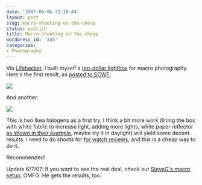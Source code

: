 ```yaml
---
date: '2007-06-06 22:18:44'
layout: post
slug: macro-shooting-on-the-cheap
status: publish
title: Macro shooting on the cheap
wordpress_id: '345'
categories:
- Photography
---
```


Via [Lifehacker](http://lifehacker.com/software/diy/build-a-10-macro-photo-studio-186538.php), I built myself a [ten-dollar lightbox](http://strobist.blogspot.com/2006/07/how-to-diy-10-macro-photo-studio.html) for macro photography. Here's the first result, as [posted to SCWF:](http://www.network54.com/Forum/78440/thread/1181196571/Photo+practice...tools+and+tool+watches)


[
![](http://www.phfactor.net/wp-pics/mm-leatherman-wp.jpg)
](http://www.phfactor.net/pics/watches/mm-leatherman.JPG)

And another:

![](http://www.phfactor.net/wp-pics/suunto-pma.JPG)


This is two Ikea halogens as a first try. I think a bit more work (lining the box with white fabric to increase light, adding more lights, white paper reflector [as shown in their example](http://strobist.blogspot.com/2006/08/on-assignment-shoot-your-shiny-new.html), maybe try it in daylight) will yield some decent results. I need to do shoots for [for watch reviews](http://www.watchreport.com/), and this is a cheap way to do it.

Recommended! 

Update 6/7/07: If you want to see the real deal, check out [SteveG's macro setup.](http://ninanet.net/watches/macroset/macroset.html) OMFG. He gets the results, too.
